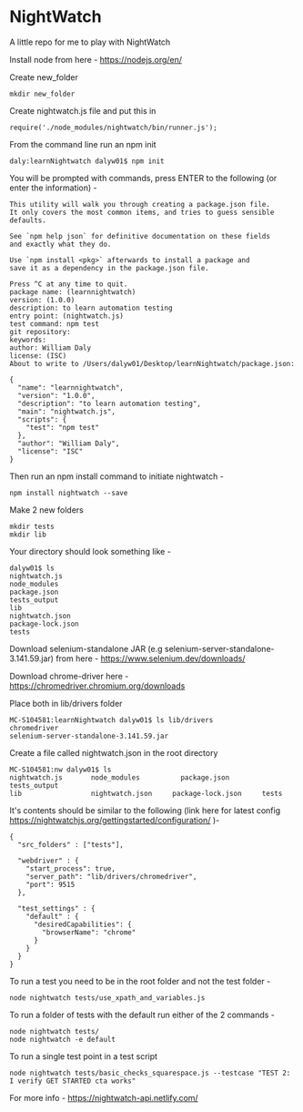 # NightWatch
A little repo for me to play with NightWatch

Install node from here - https://nodejs.org/en/

Create new_folder

```
mkdir new_folder
```

Create nightwatch.js file and put this in

```
require('./node_modules/nightwatch/bin/runner.js');
```

From the command line run an npm init

```
daly:learnNightwatch dalyw01$ npm init
```

You will be prompted with commands, press ENTER to the following (or enter the information) - 

```
This utility will walk you through creating a package.json file.
It only covers the most common items, and tries to guess sensible defaults.

See `npm help json` for definitive documentation on these fields
and exactly what they do.

Use `npm install <pkg>` afterwards to install a package and
save it as a dependency in the package.json file.

Press ^C at any time to quit.
package name: (learnnightwatch) 
version: (1.0.0) 
description: to learn automation testing
entry point: (nightwatch.js) 
test command: npm test
git repository: 
keywords: 
author: William Daly
license: (ISC) 
About to write to /Users/dalyw01/Desktop/learnNightwatch/package.json:

{
  "name": "learnnightwatch",
  "version": "1.0.0",
  "description": "to learn automation testing",
  "main": "nightwatch.js",
  "scripts": {
    "test": "npm test"
  },
  "author": "William Daly",
  "license": "ISC"
}
```

Then run an npm install command to initiate nightwatch - 

```
npm install nightwatch --save
```

Make 2 new folders

```
mkdir tests 
mkdir lib
```

Your directory should look something like - 

```
dalyw01$ ls
nightwatch.js		
node_modules		
package.json		
tests_output 
lib			
nightwatch.json		
package-lock.json	
tests
```

Download selenium-standalone JAR (e.g selenium-server-standalone-3.141.59.jar) from here - https://www.selenium.dev/downloads/

Download chrome-driver here - https://chromedriver.chromium.org/downloads

Place both in lib/drivers folder

```
MC-S104581:learnNightwatch dalyw01$ ls lib/drivers
chromedriver				
selenium-server-standalone-3.141.59.jar
```

Create a file called nightwatch.json in the root directory

```
MC-S104581:nw dalyw01$ ls
nightwatch.js		node_modules		  package.json		    tests_output
lib			        nightwatch.json		package-lock.json	  tests
```

It's contents should be similar to the following (link here for latest config https://nightwatchjs.org/gettingstarted/configuration/ )- 

```
{
  "src_folders" : ["tests"],

  "webdriver" : {
    "start_process": true,
    "server_path": "lib/drivers/chromedriver",
    "port": 9515
  },

  "test_settings" : {
    "default" : {
      "desiredCapabilities": {
        "browserName": "chrome"
      }
    }
  }
}
```

To run a test you need to be in the root folder and not the test folder - 

```
node nightwatch tests/use_xpath_and_variables.js
```

To run a folder of tests with the default run either of the 2 commands - 

```
node nightwatch tests/
node nightwatch -e default
```

To run a single test point in a test script

```
node nightwatch tests/basic_checks_squarespace.js --testcase "TEST 2: I verify GET STARTED cta works"
```

For more info - https://nightwatch-api.netlify.com/

